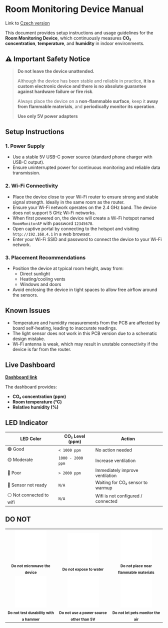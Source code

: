 # Room Monitoring Device Manual

Link to [Czech version](manual_cz.md)

This document provides setup instructions and usage guidelines for the **Room Monitoring Device**, which continuously measures **CO₂ concentration**, **temperature**, and **humidity** in indoor environments.

## ⚠️ Important Safety Notice

> **Do not leave the device unattended.**
>
> Although the device has been stable and reliable in practice, **it is a custom electronic device and there is no absolute guarantee against hardware failure or fire risk**.
>
> Always place the device on a **non-flammable surface**, keep it **away from flammable materials**, and **periodically monitor its operation**.
>
> **Use only 5V power adapters**

## Setup Instructions

### 1. Power Supply

- Use a stable 5V USB-C power source (standard phone charger with USB-C output).
- Ensure uninterrupted power for continuous monitoring and reliable data transmission.

### 2. Wi-Fi Connectivity

- Place the device close to your Wi-Fi router to ensure strong and stable signal strength. Ideally in the same room as the router.
- Ensure your Wi-Fi network operates on the 2.4 GHz band. The device does not support 5 GHz Wi-Fi networks.
- When first powered on, the device will create a Wi-Fi hotspot named `RoomMonitorAP` with password `12345678`.
- Open captive portal by connecting to the hotspot and visiting `http://192.168.4.1` in a web browser.
- Enter your Wi-Fi SSID and password to connect the device to your Wi-Fi network.

### 3. Placement Recommendations

- Position the device at typical room height, away from:
  - Direct sunlight
  - Heating/cooling vents
  - Windows and doors
- Avoid enclosing the device in tight spaces to allow free airflow around the sensors.

## Known Issues

- Temperature and humidity measurements from the PCB are affected by board self-heating, leading to inaccurate readings.
- The light sensor does not work in this PCB version due to a schematic design mistake.
- Wi-Fi antenna is weak, which may result in unstable connectivity if the device is far from the router.

## Live Dashboard

[**Dashboard link**](https://iot.bagros.eu/d/be7hw0wxuy1vkc/co2?orgId=1&from=now-3h&to=now&timezone=browser&kiosk)

The dashboard provides:

- **CO₂ concentration (ppm)**
- **Room temperature (°C)**
- **Relative humidity (%)**

## LED Indicator

| LED Color                | CO₂ Level (ppm)   | Action                             |
| ------------------------ | ----------------- | ---------------------------------- |
| 🟢 Good                  | `< 1000 ppm`      | No action needed                   |
| 🟡 Moderate              | `1000 - 2000 ppm` | Increase ventilation               |
| 🔴 Poor                  | `> 2000 ppm`      | Immediately improve ventilation    |
| 🔵 Sensor not ready      | `N/A`             | Waiting for CO₂ sensor to warmup   |
| ⚪ Not connected to wifi | `N/A`             | Wifi is not configured / connected |

## DO NOT

<!-- prettier-ignore-start -->
<!-- markdownlint-disable -->
<table>
    <tr>
        <td align="center">
            <img src="./img/icons/microwave-off.svg" width="100px;" alt="Microwave icon" />
            <br />
            <sub><b>Do not microwave the device</b></sub>
        </td>
        <td align="center">
            <img src="./img/icons/bucket-droplet.svg" width="100px;" alt="Water icon" />
            <br />
            <sub><b>Do not expose to water</b></sub>
        </td>
        <td align="center">
            <img src="./img/icons/flame.svg" width="100px;" alt="Flammable icon" />
            <br />
            <sub><b>Do not place near flammable materials</b></sub>
        </td>
    </tr>
    <tr>
        <td align="center">
            <img src="./img/icons/gavel.svg" width="100px;" alt="Hammer" />
            <br />
            <sub><b>Do not test durability with a hammer</b></sub>
        </td>
        <td align="center">
            <img src="./img/icons/bolt.svg" width="100px;" alt="Power icon" />
            <br />
            <sub><b>Do not use a power source other than 5V</b></sub>
        </td>
        <td align="center">
            <img src="./img/icons/paw-off.svg" width="100px;" alt="Power icon" />
            <br />
            <sub><b>Do not let pets monitor the air	</b></sub>
        </td>
    </tr>
</table>
<!-- markdownlint-restore -->
<!-- prettier-ignore-end -->
